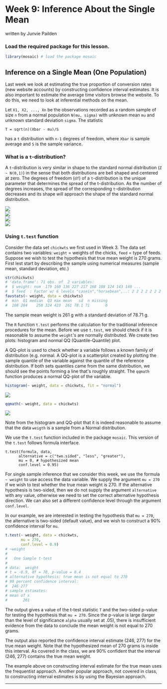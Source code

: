 Week 9: Inference About the Single Mean
================
written by Junvie Pailden

### Load the required package for this lesson.

``` r
library(mosaic) # load the package mosaic
```

Inference on a Single Mean (One Population)
-------------------------------------------

Last week we look at estimating the true proportion of conversion rates (new website accounts) by constructing confidence interval estimates. It is also important to estimate the average time visitors browse the website. To do this, we need to look at inferential methods on the mean.

Let `X1, X2, ..., Xn` be the observations recorded as a random sample of size `n` from a normal population `N(mu, sigma)` with unknown mean `mu` and unknown standard deviation `sigma`. The statistic

`T = sqrt(n)(Xbar - mu)/S`

has a `t` distribution with `n-1` degrees of freedom, where `Xbar` is sample average and `S` is the sample variance.

### What is a `t`-distribution?

A `t`-distribution is very similar in shape to the standard normal distribution (`Z ~ N(0,1)`) in the sense that both distributions are bell shaped and centered at zero. The degrees of freedom (`df`) of a `t`-distribution is the unique parameter that determines the spread of the t-distribution. As the number of degrees increases, the spread of the corresponding `t`-distribution decreases and its shape will approach the shape of the standard normal distribution.

<img src="figures/01-wk09-1.png" style="display: block; margin: auto;" /><img src="figures/01-wk09-2.png" style="display: block; margin: auto;" /><img src="figures/01-wk09-3.png" style="display: block; margin: auto;" /><img src="figures/01-wk09-4.png" style="display: block; margin: auto;" />

### Using `t.test` function

Consider the data set `chickwts` we first used in Week 3. The data set contains two variables: `weight` = weights of the chicks, `feed` = type of feeds. Suppose we wish to test the hypothesis that true mean weight is 270 grams. First lest start by describing the sample using numerical measures (sample mean, standard deviation, etc.)

``` r
str(chickwts)
# 'data.frame': 71 obs. of  2 variables:
#  $ weight: num  179 160 136 227 217 168 108 124 143 140 ...
#  $ feed  : Factor w/ 6 levels "casein","horsebean",..: 2 2 2 2 2 2 2 2 2 2 ...
favstats(~ weight, data = chickwts)
#  min  Q1 median  Q3 max mean   sd  n missing
#  108 204    258 324 423  261 78.1 71       0
```

The sample mean weight is 261 g with a standard deviation of 78.71 g.

The `R` function `t.test` performs the calculation for the traditional inference procedures for the mean. Before we use `t.test`, we should check if it is reasonable to assume the `weight`'s are normally distributed. We create two plots: histogram and normal QQ (Quantile-Quantile) plot.

A QQ-plot is used to check whether a variable follows a known family of distribution (e.g. normal. A QQ-plot is a scatterplot created by plotting the sample quantile of the variable against the quantile of the reference distribution. If both sets quantiles came from the same distribution, we should see the points forming a line that's roughly straight. The `qqmath` function produces a normal QQ-plot of the variable.

``` r
histogram(~ weight, data = chickwts, fit = "normal")
```

<img src="figures/03-wk09-1.png" style="display: block; margin: auto;" />

``` r
qqmath(~ weight, data = chickwts)
```

<img src="figures/03-wk09-2.png" style="display: block; margin: auto;" />

Note from the histogram and QQ-plot that it is indeed reasonable to assume that the data `weigth` is a sample from a Normal distribution.

We use the `t.test` function included in the package `mosaic`. This version of the `t.test` follows formula interface.

    t.test(formula, data, 
          alternative = c("two.sided", "less", "greater"),
          mu = 0, # hypothesized mean
          conf.level = 0.95)

For single sample inference that we consider this week, we use the formula `~ weight` to use access the data variable. We supply the argument `mu = 270` if we wish to test whether the true mean weight is 270. If the alternative hypothesis is two-sided, then we do not supply the argument `alternative` with any value, otherwise we need to set the correct alternative hypothesis direction. We can also set a different confidence level through the argument `conf.level`.

In our example, we are interested in testing the hypothesis that `mu = 270`, the alternative is two-sided (default value), and we wish to construct a 90% confidence interval for `mu`.

``` r
t.test(~ weight, data = chickwts,
       mu = 270,
       conf.level = 0.9)
# ~weight
# 
#   One Sample t-test
# 
# data:  weight
# t = -0.9, df = 70, p-value = 0.4
# alternative hypothesis: true mean is not equal to 270
# 90 percent confidence interval:
#  246 277
# sample estimates:
# mean of x 
#       261
```

The output gives a value of the t-test statistic `T` and the two-sided p-value for testing the hypothesis that `mu = 270`. Since the p-value is large (larger than the level of significance `alpha` usually set at .05), there is insufficient evidence from the data to conclude the mean weight is not equal to 270 grams.

The output also reported the confidence interval estimate (246, 277) for the true mean weight. Note that the hypothesized mean of 270 grams is inside this interval. As covered in the class, we are 90% confident that the interval (246, 277) contains the true mean weight.

The example above on constructing interval estimate for the true mean uses the frequentist approach. Another popular approach, not covered in class, to constructing interval estimates is by using the Bayesian approach.

------------------------------------------------------------------------
